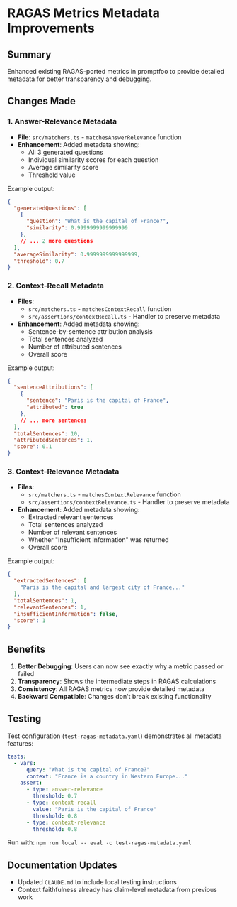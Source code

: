 # RAGAS Metrics Metadata Improvements

## Summary

Enhanced existing RAGAS-ported metrics in promptfoo to provide detailed metadata for better transparency and debugging.

## Changes Made

### 1. Answer-Relevance Metadata
- **File**: `src/matchers.ts` - `matchesAnswerRelevance` function
- **Enhancement**: Added metadata showing:
  - All 3 generated questions
  - Individual similarity scores for each question
  - Average similarity score
  - Threshold value

Example output:
```json
{
  "generatedQuestions": [
    {
      "question": "What is the capital of France?",
      "similarity": 0.9999999999999999
    },
    // ... 2 more questions
  ],
  "averageSimilarity": 0.9999999999999999,
  "threshold": 0.7
}
```

### 2. Context-Recall Metadata
- **Files**: 
  - `src/matchers.ts` - `matchesContextRecall` function
  - `src/assertions/contextRecall.ts` - Handler to preserve metadata
- **Enhancement**: Added metadata showing:
  - Sentence-by-sentence attribution analysis
  - Total sentences analyzed
  - Number of attributed sentences
  - Overall score

Example output:
```json
{
  "sentenceAttributions": [
    {
      "sentence": "Paris is the capital of France",
      "attributed": true
    },
    // ... more sentences
  ],
  "totalSentences": 10,
  "attributedSentences": 1,
  "score": 0.1
}
```

### 3. Context-Relevance Metadata
- **Files**: 
  - `src/matchers.ts` - `matchesContextRelevance` function
  - `src/assertions/contextRelevance.ts` - Handler to preserve metadata
- **Enhancement**: Added metadata showing:
  - Extracted relevant sentences
  - Total sentences analyzed
  - Number of relevant sentences
  - Whether "Insufficient Information" was returned
  - Overall score

Example output:
```json
{
  "extractedSentences": [
    "Paris is the capital and largest city of France..."
  ],
  "totalSentences": 1,
  "relevantSentences": 1,
  "insufficientInformation": false,
  "score": 1
}
```

## Benefits

1. **Better Debugging**: Users can now see exactly why a metric passed or failed
2. **Transparency**: Shows the intermediate steps in RAGAS calculations
3. **Consistency**: All RAGAS metrics now provide detailed metadata
4. **Backward Compatible**: Changes don't break existing functionality

## Testing

Test configuration (`test-ragas-metadata.yaml`) demonstrates all metadata features:
```yaml
tests:
  - vars:
      query: "What is the capital of France?"
      context: "France is a country in Western Europe..."
    assert:
      - type: answer-relevance
        threshold: 0.7
      - type: context-recall
        value: "Paris is the capital of France"
        threshold: 0.8
      - type: context-relevance
        threshold: 0.8
```

Run with: `npm run local -- eval -c test-ragas-metadata.yaml`

## Documentation Updates

- Updated `CLAUDE.md` to include local testing instructions
- Context faithfulness already has claim-level metadata from previous work